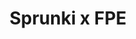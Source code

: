 ---
slug: sprunki-x-fpe-2135
title: Sprunki x FPE
description: "Sprunki x FPE is an exciting online game. Play for free directly in your browser!"
icon: /images/popular_mods/Sprunki x FPE.png
url: https://wowtbc.net/sprunkin/sprunki-x-fpe/index.html
previewImage: /images/popular_mods/Sprunki x FPE.png
type: popular mods

# SEO配置
seo:
  title: "Sprunki x FPE - Play Free Online Game | Fun Browser Games"
  description: "Sprunki x FPE - Play this fun online game for free in your browser. No download required!"
  ogImage: "/images/popular_mods/Sprunki x FPE.png"
  keywords: "sprunki-x-fpe-2135, online game, browser game, free game, popular mods game, play online"

videoUrls:
  - https://www.youtube.com/embed/example1
  - https://www.youtube.com/embed/example2

whyPlay:
  title: "Why Play Sprunki x FPE?"
  items:
    - "Immersive Gameplay: Sprunki x FPE offers an engaging and immersive gaming experience that will keep you entertained for hours"
    - "Challenging Levels: Test your skills with increasingly difficult challenges and obstacles"
    - "Beautiful Graphics: Enjoy stunning visuals and smooth animations that bring the game world to life"
    - "Regular Updates: New content and features are added regularly to keep the game fresh and exciting"
    - "Free to Play: Experience all the fun without spending a penny"
    - "Community Features: Connect with other players, share strategies, and compete for high scores"
    - "Cross-Platform: Play on any device with a web browser, no downloads required"

features:
  title: "Key Features of Sprunki x FPE"
  image: "/images/popular_mods/Sprunki x FPE.png"
  items:
    - "Intuitive Controls: Easy to learn controls make Sprunki x FPE accessible for players of all skill levels"
    - "Multiple Game Modes: Enjoy various gameplay options that provide different challenges and experiences"
    - "Character Customization: Personalize your gaming experience with unique characters and items"
    - "Achievement System: Complete special tasks to earn rewards and recognition"
    - "Leaderboards: Compete with players worldwide and see who can achieve the highest scores"

characteristics:
  title: "Game Characteristics"
  image: "/images/popular_mods/Sprunki x FPE.png"
  items:
    - "Genre: Popular mods game with elements of strategy and skill"
    - "Difficulty: Suitable for both casual gamers and those seeking a challenge"
    - "Play Time: Quick sessions or extended gameplay, depending on your preference"
    - "Art Style: Vibrant and engaging visuals that enhance the gaming experience"
    - "Sound Design: Immersive audio that complements the gameplay perfectly"

info: "Sprunki x FPE is an exciting online game that offers players a unique and engaging gaming experience. With its intuitive controls, stunning visuals, and challenging gameplay, Sprunki x FPE provides hours of entertainment for players of all ages and skill levels. Whether you're looking for a quick gaming session during a break or an extended play session, Sprunki x FPE delivers an immersive experience that will keep you coming back for more. The game features multiple levels of increasing difficulty, ensuring that players are constantly challenged as they progress. With regular updates adding new content and features, Sprunki x FPE remains fresh and exciting, providing endless entertainment options for its growing community of players."

howToPlayIntro: "Welcome to Sprunki x FPE! This guide will walk you through the basics and help you master the game. Whether you're a beginner or looking to improve your skills, these tips and instructions will enhance your gaming experience."

howToPlaySteps:
  - title: "Getting Started"
    description: "Begin your Sprunki x FPE adventure by familiarizing yourself with the controls. Use your keyboard or mouse to navigate through the game interface. The tutorial will guide you through the basic mechanics and help you understand the objectives."
  - title: "Understanding the Objectives"
    description: "In Sprunki x FPE, your main goal is to progress through levels by completing specific objectives. Each level presents unique challenges that require different strategies and approaches."
  - title: "Mastering the Controls"
    description: "Practice using the controls to improve your precision and reaction time. Sprunki x FPE requires quick reflexes and strategic thinking to overcome obstacles and defeat opponents."
  - title: "Utilizing Power-ups"
    description: "Collect power-ups throughout the game to enhance your abilities and overcome difficult challenges. Each power-up offers unique advantages that can be crucial for success."
  - title: "Developing Strategies"
    description: "As you progress in Sprunki x FPE, develop effective strategies for different scenarios. Analyze patterns, anticipate challenges, and adapt your approach to maximize your performance."

faq:
  title: "Frequently Asked Questions about Sprunki x FPE"
  items:
    - question: "Is Sprunki x FPE free to play?"
      answer: "Yes, Sprunki x FPE is completely free to play directly in your web browser. No downloads or purchases are required to enjoy the full game experience."
    - question: "Can I play Sprunki x FPE on mobile devices?"
      answer: "Yes, Sprunki x FPE is optimized for both desktop and mobile play. You can enjoy the game on any device with a web browser and internet connection."
    - question: "Are there any in-game purchases?"
      answer: "While Sprunki x FPE is free to play, there may be optional in-game purchases available for cosmetic items or additional features that don't affect core gameplay."
    - question: "How often is Sprunki x FPE updated?"
      answer: "The developers regularly update Sprunki x FPE with new content, features, and improvements based on player feedback and game performance."
    - question: "Can I play Sprunki x FPE offline?"
      answer: "Currently, Sprunki x FPE requires an internet connection to play as it's a browser-based online game."
    - question: "Is Sprunki x FPE suitable for children?"
      answer: "Yes, Sprunki x FPE is designed to be family-friendly and suitable for players of all ages."
    - question: "How do I report bugs or issues?"
      answer: "If you encounter any problems while playing Sprunki x FPE, you can report them through the game's support page or contact the developers directly through their website."
    - question: "Still Have Questions?"
      answer: "If you have additional questions about Sprunki x FPE that aren't covered in this FAQ, please visit our support center or contact our customer service team for assistance."
---